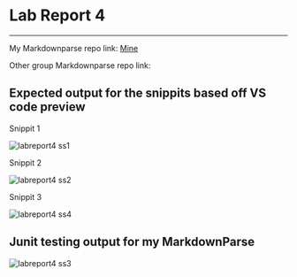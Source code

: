 # **Lab Report 4**
---

My Markdownparse repo link: [Mine](https://github.com/ElanHashem/MarkDownParser.git)

Other group Markdownparse repo link:

## Expected output for the snippits based off VS code preview 
Snippit 1

![labreport4 ss1](https://user-images.githubusercontent.com/103283907/171095821-6d1a1834-19e6-4b23-83bc-a637007e3d33.png)

Snippit 2

![labreport4 ss2](https://user-images.githubusercontent.com/103283907/171121311-a242925c-9ea4-439e-b56a-7029f78ac94b.png)

Snippit 3

![labreport4 ss4](https://user-images.githubusercontent.com/103283907/171139421-cb0c7a4e-358c-475a-b4f3-d8782db3cac1.png)


## Junit testing output for my MarkdownParse

![labreport4 ss3](https://user-images.githubusercontent.com/103283907/171138965-015bb124-ace9-47b8-b0d9-09ced2cfb719.png)
